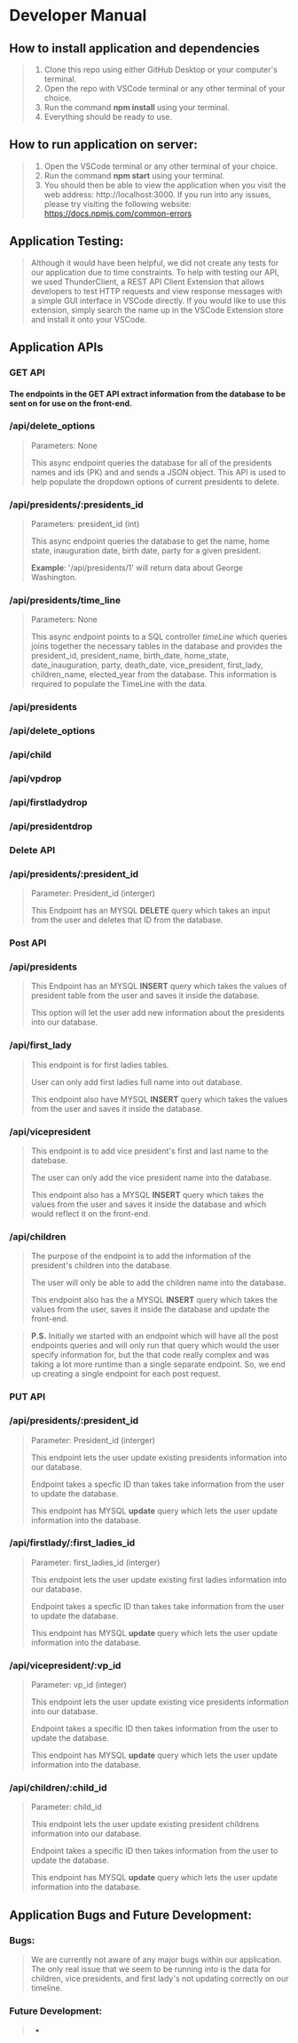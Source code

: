 <!-- # This is your readme
You are required to fill it in with documentation similar to that found in the Sequelize example for the course as part of your final project.

### How to use Markdown
Markdown is a text notation system used in Discord, Whatsapp and similar to structure pages without writing HTML at all. You'll be using it for your documentation.
* [Markdown guide](https://www.markdownguide.org/cheat-sheet/) -->


# Developer Manual

## How to install application and dependencies
> 1. Clone this repo using either GitHub Desktop or your computer's terminal.
> 2. Open the repo with VSCode terminal or any other terminal of your choice.
> 3. Run the command <strong>npm install</strong> using your terminal.
> 4. Everything should be ready to use.

## How to run application on server:
> 1. Open the VSCode terminal or any other terminal of your choice.
> 2. Run the command <strong>npm start</strong> using your terminal.
> 3. You should then be able to view the application when you visit the web address: http://localhost:3000. If you run into any issues, please try visiting the following website: https://docs.npmjs.com/common-errors

## Application Testing:
> Although it would have been helpful, we did not create any tests for our application due to time constraints. 
To help with testing our API, we used ThunderClient, a REST API Client Extension that allows developers to test
HTTP requests and view response messages with a simple GUI interface in VSCode directly. If you would like to use
this extension, simply search the name up in the VSCode Extension store and install it onto your VSCode.

## Application APIs

### GET API

#### The endpoints in the GET API extract information from the database to be sent on for use on the front-end.

### /api/delete_options

> Parameters: None
>
> This async endpoint queries the database for all of the presidents names and ids (PK) and and sends a JSON object. This API is used to help populate the dropdown options of current presidents to delete.

### /api/presidents/:presidents_id

> Parameters: president_id (int)
>
> This async endpoint queries the database to get the name, home state, inauguration date, birth date, party for a given president.
>
> <strong>Example</strong>: '/api/presidents/1' will return data about George Washington.


### /api/presidents/time_line

> Parameters: None
>
>This async endpoint points to a SQL controller *timeLine* which queries joins together the necessary tables in the database and provides the president_id, president_name, birth_date, home_state, date_inauguration, party, death_date, vice_president, first_lady, children_name, elected_year from the database. This information is required to populate the TimeLine with the data.

### /api/presidents

### /api/delete_options

### /api/child

### /api/vpdrop

### /api/firstladydrop

### /api/presidentdrop

### Delete API

### /api/presidents/:president_id

> Parameter: President_id (interger)
> 
> This Endpoint has an MYSQL <strong>DELETE</strong> query which takes an input from the user and deletes that ID from the database.

### Post API

### /api/presidents

> This Endpoint has an MYSQL <strong>INSERT</strong> query which takes the values of president table from the user and saves it inside the database.
>
> This option will let the user add new information about the presidents into our database.

### /api/first_lady

> This endpoint is for first ladies tables.
>
> User can only add first ladies full name into out database.
>
> This endpoint also have MYSQL <strong>INSERT</strong> query which takes the values from the user and saves it inside the database.

### /api/vicepresident

> This endpoint is to add vice president's first and last name to the datebase.
>
> The user can only add the vice president name into the database.
>
> This endpoint also has a MYSQL <strong>INSERT</strong> query which takes the values from the user and saves it inside the database and which would reflect it on the front-end.

### /api/children

> The purpose of the endpoint is to add the information of the president's children into the database.
>
> The user will only be able to add the children name into the database.
>
> This endpoint also has the a MYSQL <strong>INSERT</strong> query which takes the values from the user, saves it inside the database and update the front-end.

> <strong>P.S.</strong> Initially we started with an endpoint which will have all the post endpoints queries and will only run that query which would the user specify information for, but the that code really complex and was taking a lot more runtime than a single separate endpoint. So, we end up creating a single endpoint for each post request.

### PUT API

### /api/presidents/:president_id

> Parameter: President_id (interger)
>
> This endpoint lets the user update existing presidents information into our database.
>
> Endpoint takes a specfic ID than takes take information from the user to update the database.
>
> This endpoint has MYSQL <strong>update</strong> query which lets the user update information into the database.

### /api/firstlady/:first_ladies_id

> Parameter: first_ladies_id (interger)
>
> This endpoint lets the user update existing first ladies information into our database.
>
> Endpoint takes a specfic ID than takes take information from the user to update the database.
>
> This endpoint has MYSQL <strong>update</strong> query which lets the user update information into the database.

### /api/vicepresident/:vp_id

>Parameter: vp_id (integer)
>
>This endpoint lets the user update existing vice presidents information into our database.
>
>Endpoint takes a specific ID then takes information from the user to update the database.
>
> This endpoint has MYSQL <strong>update</strong> query which lets the user update information into the database.

### /api/children/:child_id

>Parameter: child_id
>
>This endpoint lets the user update existing president childrens information into our database.
>
>Endpoint takes a specific ID then takes information from the user to update the database.
>
>This endpoint has MYSQL <strong>update</strong> query which lets the user update information into the database.

## Application Bugs and Future Development:
### Bugs:
> We are currently not aware of any major bugs within our application. The only real issue that we seem to be running into
is the data for children, vice presidents, and first lady's not updating correctly on our timeline. 

### Future Development:
> * 
